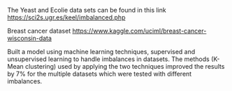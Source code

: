 The Yeast and Ecolie data sets can be found in this link 
https://sci2s.ugr.es/keel/imbalanced.php

Breast cancer dataset https://www.kaggle.com/uciml/breast-cancer-wisconsin-data


Built a model using machine learning techniques, supervised and unsupervised learning to handle imbalances in datasets. The methods (K-Mean clustering) used by applying the two techniques improved the results by 7% for the multiple datasets which were tested with different imbalances.
